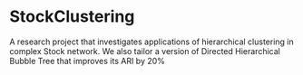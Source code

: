 # StockClustering
A research project that investigates applications of hierarchical clustering in complex Stock network. We also tailor a version of Directed Hierarchical Bubble Tree that improves its ARI by 20%
